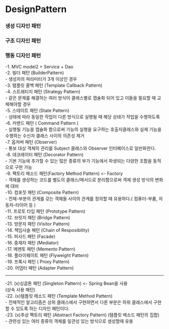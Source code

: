 # DesignPattern

### 생성 디자인 패턴
### 구조 디자인 패턴
### 행동 디자인 패턴

-1. MVC model2 + Service + Dao  
-2. 빌더 패턴 (BuilderPattern)  
    - 생성자의 파라미터가 3개 이상인 경우  
-3. 탬플릿 콜백 패턴 (Template Callback Pattern)    
-4. 스트래티지 패턴 (Strategy Pattern)  
    - 같은 문제를 해결하는 여러 방식이 클래스별로 캡슐화 되어 있고 이들을 필요할 때 교체해야할 경우  
-5. 스테이트 패턴 (State Pattern)  
    - 상태에 따라 동일한 작업이 다른 방식으로 실행될 때 해당 상태가 작업을 수행하도록   
-6. 커맨드 패턴 ( Command Pattern )  
    - 실행될 기능을 캡슐화 함으로써 기능의 실행을 요구하는 호출자클래스와 실제 기능을 수행하는 수신자 클래스 사이의 의존성 제거  
-7. 옵저버 패턴 (Observer)  
    - 통보 대상 객체의 관리를 Subject 클래스와 Observer 인터페이스로 일반화한다.  
-8. 데코레이터 패턴 (Decorator Pattern)  
    - 기본 기능에 추가할 수 있는 많은 종류의 부가 기능에서 파생되는 다양한 조합을 동적으로 구현 가능  
-9. 팩토리 메소드 패턴(Factory Method Pattern) <- Factory  
    - 객체를 생성하는 코드를 별도의 클래스/메서드로 분리함으로써 객체 생성 방식의 변화에 대비  
-10. 컴포짓 패턴 (Composite Pattern)  
    - 전체-부분의 관계를 갖는 객체들 사이의 관계를 정의할 때 유용하다.( 컴퓨터-부품, 자동차-타이어 등 )  
-11. 프로토 타입 패턴 (Prototype Pattern)  
-12. 브릿지 패턴 (Bridge Pattern)  
-13. 방문자 패턴 (Visitor Pattern)  
-14. 책임사슬 패턴 (Chain of Resposibility)  
-15. 퍼사드 패턴 (Facade)  
-16. 중재자 패턴 (Mediator)  
-17. 메멘토 패턴 (Memento Pattern)  
-18. 플라이웨이트 패턴 (Flyweight Pattern)  
-19. 프록시 패턴 ( Proxy Pattern)  
-20. 어댑터 패턴 (Adapter Pattern)  

---
      
        
-21. (x)싱글톤 패턴 (Singleton Pattern) <- Spring Bean을 사용  
(상속 사용 패턴)  
-22. (x)템플릿 메소드 패턴 (Template Method Pattern)  
    - 전체적인 알고리즘은 상위 클래스에서 구현하면서 다른 부분은 하위 클래스에서 구현할 수 있도록 하는 디자인 패턴이다.  
-23. (x)추상 팩토리 패턴 (Abstract Factory Pattern) (템플릿 메소드 패턴의 집합)  
    - 관련성 있는 여러 종류의 객체를 일관성 있는 방식으로 생성할때 유용  
    
